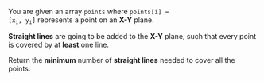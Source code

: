 You are given an array `points` where <code>points[i] = [x<sub>i</sub>, y<sub>i</sub>]</code> represents a point on an **X-Y** plane.

**Straight lines** are going to be added to the **X-Y** plane, such that every point is covered by at **least** one line.

Return the **minimum** number of **straight lines** needed to cover all the points.